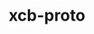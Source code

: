 ---
title: "xcb-proto"
layout: cache
categories: [package, develop-2024-01-07]
meta: {"versions": ["1.15.2"], "compilers": ["gcc@=11.1.0", "gcc@=11.3.0", "gcc@=11.4.0", "gcc@=7.3.1", "gcc@=9.4.0"], "oss": ["amzn2", "ubuntu20.04", "ubuntu22.04"], "platforms": ["linux"], "targets": ["aarch64", "neoverse_n1", "neoverse_v1", "ppc64le", "x86_64_v3"], "stacks": ["aws-isc", "aws-isc-aarch64", "data-vis-sdk", "e4s", "e4s-neoverse_v1", "e4s-power", "e4s-rocm-external", "ml-linux-x86_64-rocm", "root"], "num_specs": 10, "num_specs_by_stack": {"aws-isc-aarch64": 2, "root": 10, "aws-isc": 1, "e4s-neoverse_v1": 1, "e4s-power": 1, "e4s": 2, "e4s-rocm-external": 1, "data-vis-sdk": 2, "ml-linux-x86_64-rocm": 1}}
spec_details: [{"hash": "reshdsvhtee466inuiipz2aclw62kf3c", "compiler": "gcc@=7.3.1", "versions": ["1.15.2"], "os": "amzn2", "platform": "linux", "target": "aarch64", "variants": ["build_system=autotools"], "stacks": ["aws-isc-aarch64", "root"], "size": "-", "tarball": "https://binaries.spack.io/develop-2024-01-07/build_cache/linux-amzn2-aarch64/gcc-7.3.1/xcb-proto-1.15.2/linux-amzn2-aarch64-gcc-7.3.1-xcb-proto-1.15.2-reshdsvhtee466inuiipz2aclw62kf3c.spack"}, {"hash": "x6d56laipl2wbi4ss4rid5krvgp3blwy", "compiler": "gcc@=7.3.1", "versions": ["1.15.2"], "os": "amzn2", "platform": "linux", "target": "x86_64_v3", "variants": ["build_system=autotools"], "stacks": ["aws-isc", "root"], "size": "-", "tarball": "https://binaries.spack.io/develop-2024-01-07/build_cache/linux-amzn2-x86_64_v3/gcc-7.3.1/xcb-proto-1.15.2/linux-amzn2-x86_64_v3-gcc-7.3.1-xcb-proto-1.15.2-x6d56laipl2wbi4ss4rid5krvgp3blwy.spack"}, {"hash": "sva4quewih3gpjzp6igdtyp2hlphhghr", "compiler": "gcc@=7.3.1", "versions": ["1.15.2"], "os": "amzn2", "platform": "linux", "target": "neoverse_n1", "variants": ["build_system=autotools"], "stacks": ["aws-isc-aarch64", "root"], "size": "-", "tarball": "https://binaries.spack.io/develop-2024-01-07/build_cache/linux-amzn2-neoverse_n1/gcc-7.3.1/xcb-proto-1.15.2/linux-amzn2-neoverse_n1-gcc-7.3.1-xcb-proto-1.15.2-sva4quewih3gpjzp6igdtyp2hlphhghr.spack"}, {"hash": "pdnlrj2gh2tbm7hsimw2euqnbruvlecy", "compiler": "gcc@=11.4.0", "versions": ["1.15.2"], "os": "ubuntu20.04", "platform": "linux", "target": "neoverse_v1", "variants": ["build_system=autotools"], "stacks": ["e4s-neoverse_v1", "root"], "size": "-", "tarball": "https://binaries.spack.io/develop-2024-01-07/build_cache/linux-ubuntu20.04-neoverse_v1/gcc-11.4.0/xcb-proto-1.15.2/linux-ubuntu20.04-neoverse_v1-gcc-11.4.0-xcb-proto-1.15.2-pdnlrj2gh2tbm7hsimw2euqnbruvlecy.spack"}, {"hash": "aegmcrphpwroakzykldv7yh4pe5nzg6h", "compiler": "gcc@=9.4.0", "versions": ["1.15.2"], "os": "ubuntu20.04", "platform": "linux", "target": "ppc64le", "variants": ["build_system=autotools"], "stacks": ["root", "e4s-power"], "size": "-", "tarball": "https://binaries.spack.io/develop-2024-01-07/build_cache/linux-ubuntu20.04-ppc64le/gcc-9.4.0/xcb-proto-1.15.2/linux-ubuntu20.04-ppc64le-gcc-9.4.0-xcb-proto-1.15.2-aegmcrphpwroakzykldv7yh4pe5nzg6h.spack"}, {"hash": "fgd5gjuh3jjchlryfsbimgu5tzslnnrw", "compiler": "gcc@=11.4.0", "versions": ["1.15.2"], "os": "ubuntu20.04", "platform": "linux", "target": "x86_64_v3", "variants": ["build_system=autotools"], "stacks": ["e4s", "root", "e4s-rocm-external"], "size": "-", "tarball": "https://binaries.spack.io/develop-2024-01-07/build_cache/linux-ubuntu20.04-x86_64_v3/gcc-11.4.0/xcb-proto-1.15.2/linux-ubuntu20.04-x86_64_v3-gcc-11.4.0-xcb-proto-1.15.2-fgd5gjuh3jjchlryfsbimgu5tzslnnrw.spack"}, {"hash": "i326xskgn5hdaa3jkacicev37p4evvre", "compiler": "gcc@=11.1.0", "versions": ["1.15.2"], "os": "ubuntu20.04", "platform": "linux", "target": "x86_64_v3", "variants": ["build_system=autotools"], "stacks": ["data-vis-sdk", "root"], "size": "-", "tarball": "https://binaries.spack.io/develop-2024-01-07/build_cache/linux-ubuntu20.04-x86_64_v3/gcc-11.1.0/xcb-proto-1.15.2/linux-ubuntu20.04-x86_64_v3-gcc-11.1.0-xcb-proto-1.15.2-i326xskgn5hdaa3jkacicev37p4evvre.spack"}, {"hash": "yksonjfgkgrjsyoasqprfov2e32422gr", "compiler": "gcc@=11.1.0", "versions": ["1.15.2"], "os": "ubuntu20.04", "platform": "linux", "target": "x86_64_v3", "variants": ["build_system=autotools"], "stacks": ["data-vis-sdk", "root"], "size": "-", "tarball": "https://binaries.spack.io/develop-2024-01-07/build_cache/linux-ubuntu20.04-x86_64_v3/gcc-11.1.0/xcb-proto-1.15.2/linux-ubuntu20.04-x86_64_v3-gcc-11.1.0-xcb-proto-1.15.2-yksonjfgkgrjsyoasqprfov2e32422gr.spack"}, {"hash": "mevkkpzqsdmc2457xmolvafm6k2gsrfy", "compiler": "gcc@=11.4.0", "versions": ["1.15.2"], "os": "ubuntu20.04", "platform": "linux", "target": "x86_64_v3", "variants": ["build_system=autotools"], "stacks": ["e4s", "root"], "size": "-", "tarball": "https://binaries.spack.io/develop-2024-01-07/build_cache/linux-ubuntu20.04-x86_64_v3/gcc-11.4.0/xcb-proto-1.15.2/linux-ubuntu20.04-x86_64_v3-gcc-11.4.0-xcb-proto-1.15.2-mevkkpzqsdmc2457xmolvafm6k2gsrfy.spack"}, {"hash": "qnmvxwx42ebdeodh2ut4j7m2kzvyrlim", "compiler": "gcc@=11.3.0", "versions": ["1.15.2"], "os": "ubuntu22.04", "platform": "linux", "target": "x86_64_v3", "variants": ["build_system=autotools"], "stacks": ["ml-linux-x86_64-rocm", "root"], "size": "-", "tarball": "https://binaries.spack.io/develop-2024-01-07/build_cache/linux-ubuntu22.04-x86_64_v3/gcc-11.3.0/xcb-proto-1.15.2/linux-ubuntu22.04-x86_64_v3-gcc-11.3.0-xcb-proto-1.15.2-qnmvxwx42ebdeodh2ut4j7m2kzvyrlim.spack"}]
---